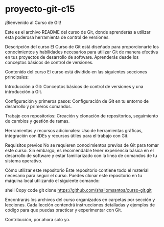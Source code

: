 # proyecto-git-c15
¡Bienvenido al Curso de Git!

Este es el archivo README del curso de Git, donde aprenderás a utilizar esta poderosa herramienta de control de versiones.

Descripción del curso
El Curso de Git está diseñado para proporcionarte los conocimientos y habilidades necesarios para utilizar Git de manera efectiva en tus proyectos de desarrollo de software. Aprenderás desde los conceptos básicos de control de versiones.

Contenido del curso
El curso está dividido en las siguientes secciones principales:

Introducción a Git: Conceptos básicos de control de versiones y una introducción a Git.

Configuración y primeros pasos: Configuración de Git en tu entorno de desarrollo y primeros comandos.

Trabajo con repositorios: Creación y clonación de repositorios, seguimiento de cambios y gestión de ramas.

Herramientas y recursos adicionales: Uso de herramientas gráficas, integración con IDEs y recursos útiles para el trabajo con Git.

Requisitos previos
No se requieren conocimientos previos de Git para tomar este curso. Sin embargo, es recomendable tener experiencia básica en el desarrollo de software y estar familiarizado con la línea de comandos de tu sistema operativo.

Cómo utilizar este repositorio
Este repositorio contiene todo el material necesario para seguir el curso. Puedes clonar este repositorio en tu máquina local utilizando el siguiente comando:

shell Copy code
git clone https://github.com/shallomsantos/curso-git.git

Encontrarás los archivos del curso organizados en carpetas por sección y lecciones. Cada lección contendrá instrucciones detalladas y ejemplos de código para que puedas practicar y experimentar con Git.

Contribución, por ahora solo yo. 

